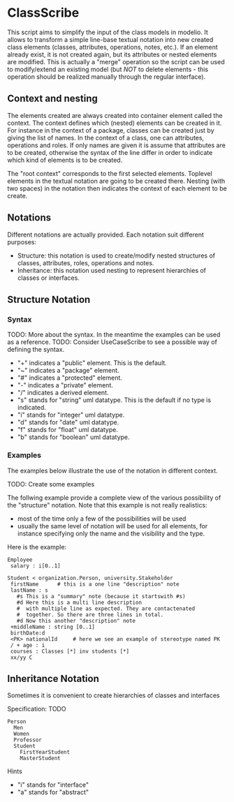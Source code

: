 ClassScribe
===========
This script aims to simplify the input of the class models in modelio. It allows to transform a simple line-base textual notation into new created class elements (classes, attributes, operations, 
notes, etc.). If an element already exist, it is not created again, but its attributes or nested elements are modified. This is actually a "merge" operation so the script can be used to modify/extend an existing model (but *NOT* to delete elements - this operation should be realized manually through the regular interface). 

Context and nesting
-------------------
The elements created are always created into container element called  the context. The context defines which (nested) elements can be created in it. For instance in the context of a package, classes can be created  just by giving the list of names. In the context of a class, one can  attributes, operations and roles. If only names are given it is assume that attributes are to be created, otherwise the syntax of the line differ in order to indicate which kind of elements is to be created.

The "root context" corresponds to the first selected elements. Toplevel elements in the textual notation are going to be created there. Nesting (with two spaces) in the notation then indicates the context of each element to be create.

Notations
---------
Different notations are actually provided. Each notation suit different purposes:
* Structure: this notation is used to create/modify nested structures of classes, attributes, roles, operations and notes.
* Inheritance: this notation used nesting to represent hierarchies of classes or interfaces.

Structure Notation
------------------

### Syntax
TODO: More about the syntax. In the meantime the examples can be used as a reference.
TODO: Consider UseCaseScribe to see a possible way of defining the syntax.
* "+" indicates a "public" element. This is the default.
* "~" indicates a "package" element. 
* "#" indicates a "protected" element. 
* "-" indicates a "private" element. 
* "/" indicates a derived element.
* "s" stands for "string" uml datatype. This is the default if no type is indicated.
* "i" stands for "integer" uml datatype.
* "d" stands for "date" uml datatype.
* "f" stands for "float" uml datatype.
* "b" stands for "boolean" uml datatype.

### Examples
The examples below illustrate the use of the notation in different context.

TODO: Create some examples

The follwing example provide a complete view of the various possibility of
the "structure" notation. Note that this example is not really realistics:
* most of the time only a few of the possibilities will be used
* usually the same level of notation will be used for all elements, for 
instance specifying only the name and the visibility and the type.

Here is the example:

    Employee
     salary : i[0..1]
     
    Student < organization.Person, university.Stakeholder
     firstName      # this is a one line "description" note
     lastName : s
       #s This is a "summary" note (because it startswith #s) 
       #d Here this is a multi line description
       #  with multiple line as expected. They are contactenated 
       #  together. So there are three lines in total.
       #d Now this another "description" note
     +middleName : string [0..1]
     birthDate:d
     <PK> nationalId     # here we see an example of stereotype named PK
     / + age : i
     courses : Classes [*] inv students [*]
     xx/yy C 

Inheritance Notation
--------------------
Sometimes it is convenient to create hierarchies of classes and interfaces

Specification: TODO

    Person
      Men
      Women
      Professor
      Student
        FirstYearStudent
        MasterStudent
        
Hints
* "i" stands for "interface"
* "a" stands for "abstract"
    
